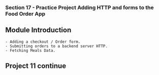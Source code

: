 ### Section 17 - Practice Project Adding HTTP and forms to the Food Order App

## Module Introduction
    - Adding a checkout / Order form.
    - Submitting orders to a backend server HTTP.
    - Fetching Meals Data.

## Project 11 continue
